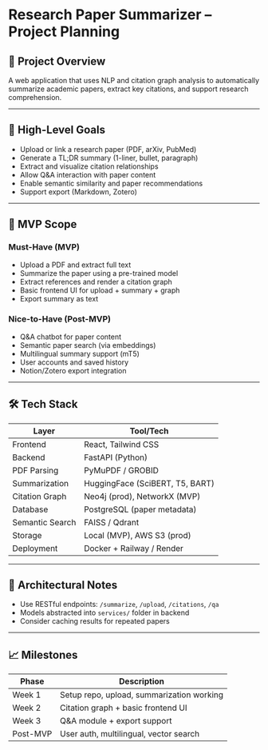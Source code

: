 # Research Paper Summarizer – Project Planning

## 🎯 Project Overview
A web application that uses NLP and citation graph analysis to automatically summarize academic papers, extract key citations, and support research comprehension.

---

## 🧭 High-Level Goals
- Upload or link a research paper (PDF, arXiv, PubMed)
- Generate a TL;DR summary (1-liner, bullet, paragraph)
- Extract and visualize citation relationships
- Allow Q&A interaction with paper content
- Enable semantic similarity and paper recommendations
- Support export (Markdown, Zotero)

---

## 🧱 MVP Scope

### Must-Have (MVP)
- Upload a PDF and extract full text
- Summarize the paper using a pre-trained model
- Extract references and render a citation graph
- Basic frontend UI for upload + summary + graph
- Export summary as text

### Nice-to-Have (Post-MVP)
- Q&A chatbot for paper content
- Semantic paper search (via embeddings)
- Multilingual summary support (mT5)
- User accounts and saved history
- Notion/Zotero export integration

---

## 🛠 Tech Stack

| Layer           | Tool/Tech                            |
|------------------|---------------------------------------|
| Frontend        | React, Tailwind CSS                   |
| Backend         | FastAPI (Python)                      |
| PDF Parsing     | PyMuPDF / GROBID                      |
| Summarization   | HuggingFace (SciBERT, T5, BART)       |
| Citation Graph  | Neo4j (prod), NetworkX (MVP)          |
| Database        | PostgreSQL (paper metadata)           |
| Semantic Search | FAISS / Qdrant                        |
| Storage         | Local (MVP), AWS S3 (prod)            |
| Deployment      | Docker + Railway / Render             |

---

## 🚧 Architectural Notes
- Use RESTful endpoints: `/summarize`, `/upload`, `/citations`, `/qa`
- Models abstracted into `services/` folder in backend
- Consider caching results for repeated papers

---

## 📈 Milestones

| Phase        | Description                                |
|--------------|--------------------------------------------|
| Week 1       | Setup repo, upload, summarization working  |
| Week 2       | Citation graph + basic frontend UI         |
| Week 3       | Q&A module + export support                |
| Post-MVP     | User auth, multilingual, vector search     |